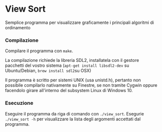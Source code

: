 # View Sort
Semplice programma per visualizzare graficamente i principali algoritmi di ordinamento

### Compilazione
Compilare il programma con `make`. 

La compilazione richiede la libreria SDL2, installatela con il gestore pacchetti del vostro sistema (`apt-get install libsdl2-dev` su Ubuntu/Debian, `brew install sdl2`su OSX)

Il programma è scritto per sistemi UNIX (usa unistd.h), pertanto non  possibile compilarlo nativamente su Finestre, se non tramite Cygwin oppure facendolo girare all'interno del subsystem Linux di Windows 10.

### Esecuzione
Eseguire il programma da riga di comando con `./view_sort`. Esegurie `./view_sort -h` per visualizzare la lista degli argomenti accettati dal programma.
